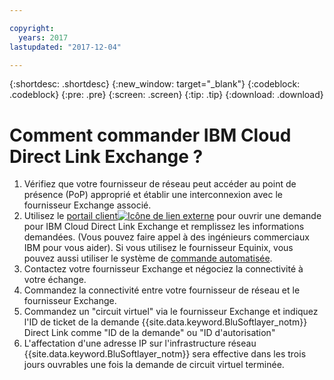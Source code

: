 ```yaml
---

copyright:
  years: 2017
lastupdated: "2017-12-04"

---
```


{:shortdesc: .shortdesc}
{:new_window: target="_blank"}
{:codeblock: .codeblock}
{:pre: .pre}
{:screen: .screen}
{:tip: .tip}
{:download: .download}

# Comment commander IBM Cloud Direct Link Exchange ?

1. Vérifiez que votre fournisseur de réseau peut accéder au point de présence (PoP) approprié et établir une interconnexion avec le fournisseur Exchange associé.
2. Utilisez le [portail client![Icône de lien externe](../../icons/launch-glyph.svg "Icône de lien externe")](https://control.softlayer.com/) pour ouvrir une demande pour IBM Cloud Direct Link Exchange et remplissez les informations demandées. (Vous pouvez faire appel à des ingénieurs commerciaux IBM pour vous aider). Si vous utilisez le fournisseur Equinix, vous pouvez aussi utiliser le système de [commande automatisée](cloud-exchange-automation.html).
3. Contactez votre fournisseur Exchange et négociez la connectivité à votre échange.
4. Commandez la connectivité entre votre fournisseur de réseau et le fournisseur Exchange.
5. Commandez un "circuit virtuel" via le fournisseur Exchange et indiquez l'ID de ticket de la demande {{site.data.keyword.BluSoftlayer_notm}} Direct Link comme "ID de la demande" ou "ID d'autorisation"
6. L'affectation d'une adresse IP sur l'infrastructure réseau {{site.data.keyword.BluSoftlayer_notm}} sera effective dans les trois jours ouvrables une fois la demande de circuit virtuel terminée.
 
